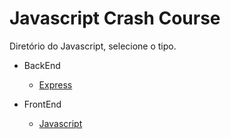 # Javascript Crash Course

Diretório do Javascript, selecione o tipo.

- BackEnd
  - [Express](expressJS%20pt-br.md)
  
- FrontEnd
  - [Javascript](javascript.md)

